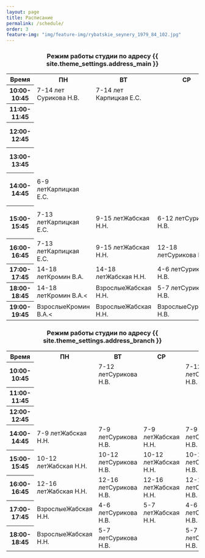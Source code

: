 ```yaml
---
layout: page
title: Расписание
permalink: /schedule/
order: 3
feature-img: "img/feature-img/rybatskie_seynery_1979_84_102.jpg"
---
```

<div class="schedule">
	<div class="schedule__item">
		<h3 class="schedule__title" id = "schedule-spasskaya" style="text-align:center;">Режим работы студии по адресу {{ site.theme_settings.address_main }} </h3>
		<table class="gray-table" cellspacing='0'> <!-- cellspacing='0' is important, must stay -->
			<tr>
				<th style="width: 15%;">Время</th>
				<th>ПН</th>
				<th>ВТ</th>
				<th>СР</th>
				<th>ЧТ</th>
				<th>ПТ</th>
				<th>СБ</th>
				<th>ВС</th>
			</tr>
			<tr>
				<th>10:00-10:45</th>
				<td>7-14 лет
					<span class="schedule__teacher">Сурикова Н.В.</span>
				</td>
				<td>7-14 лет
					<span class="schedule__teacher">Карпицкая Е.С.</span>
				</td>
				<td></td>
				<td></td>
				<td>7-14 лет
					<span class="schedule__teacher">Карпицкая Е.С.</span>
				</td>
				<td>8-15 лет
					<span class="schedule__teacher">Жабская Н.Н.</span>
				</td>
				<td>4-6 лет
					<span class="schedule__teacher">Сурикова Н.В.</span>
				</td>
			</tr>
			<tr class='even'>
				<th>11:00-11:45</th>
				<td></td>
				<td></td>
				<td></td>
				<td></td>
				<td></td>
				<td>8-15 лет
					<span class="schedule__teacher">Жабская Н.Н.</span>
				</td>
				<td>7-14 лет
					<span class="schedule__teacher">Сурикова Н.В.</span>
				</td>
			</tr>
			<tr>
				<th>12:00-12:45</th>
				<td></td>
				<td></td>
				<td></td>
				<td></td>
				<td></td>
				<td>4-6 лет
					<span class="schedule__teacher">Карпицкая Е.С.</span>
					<span class="schedule__teacher">Сурикова Н.В.</span>
				</td>
				<td>15-18 лет
					<span class="schedule__teacher">Сурикова Н.В.</span>
				</td>
			</tr>
			<tr class='even'>
				<th>13:00-13:45</th>
				<td></td>
				<td></td>
				<td></td>
				<td></td>
				<td></td>
				<td>7-10 лет
					<span class="schedule__teacher">Карпицкая Е.С.</span>
					<span class="schedule__teacher">Сурикова Н.В.</span>
				</td>
				<td></td>
			</tr>
			<tr>
				<th>14:00-14:45</th>
				<td>6-9 лет<span class="schedule__teacher">Карпицкая Е.С.</span></td>
				<td></td>
				<td></td>
				<td>6-9 лет<span class="schedule__teacher">Карпицкая Е.С.</span></td>
				<td></td>
				<td>Мастер-классы для детей<span class="schedule__teacher">Разные преподаватели</span></td>
				<td>Взрослые<span class="schedule__teacher">Сурикова Н.В.</span></td>
			</tr>
			<tr class='even'>
				<th>15:00-15:45</th>
				<td>7-13 лет<span class="schedule__teacher">Карпицкая Е.С.</span></td>
				<td>9-15 лет<span class="schedule__teacher">Жабская Н.Н.</span></td>
				<td>6-12 лет<span class="schedule__teacher">Сурикова Н.В.</span></td>
				<td>7-13 лет<span class="schedule__teacher">Карпицкая Е.С.</span></td>
				<td>6-12 лет<span class="schedule__teacher">Сурикова Н.В.</span></td>
				<td>Мастер-классы для взрослых<span class="schedule__teacher">Разные преподаватели</span></td>
				<td>Мастер-классы для взрослых<span class="schedule__teacher">Разные преподаватели</span></td>
			</tr>
			<tr>
				<th>16:00-16:45</th>
				<td>7-13 лет<span class="schedule__teacher">Карпицкая Е.С.</span></td>
				<td>9-15 лет<span class="schedule__teacher">Жабская Н.Н.</span></td>
				<td>12-18 лет<span class="schedule__teacher">Сурикова Н.В.</span></td>
				<td>7-13 лет<span class="schedule__teacher">Карпицкая Е.С.</span></td>
				<td>12-18 лет<span class="schedule__teacher">Сурикова Н.В.</span></td>
				<td></td>
				<td></td>
			</tr>
			<tr class='even'>
				<th>17:00-17:45</th>
				<td>14-18 лет<span class="schedule__teacher">Кромин В.А.</span></td>
				<td>14-18 лет<span class="schedule__teacher">Жабская Н.Н.</span></td>
				<td>4-6 лет<span class="schedule__teacher">Сурикова Н.В.</span></td>
				<td>14-18 лет<span class="schedule__teacher">Кромин В.А.</span></td>
				<td>4-6 лет<span class="schedule__teacher">Сурикова Н.В.</span></td>
				<td></td>
				<td></td>
			</tr>			
			<tr>
				<th>18:00-18:45</th>
				<td>14-18 лет<span class="schedule__teacher">Кромин В.А.</span><</td>
				<td>Взрослые<span class="schedule__teacher">Жабская Н.Н.</span></td>
				<td>5-7 лет<span class="schedule__teacher">Сурикова Н.В.</span></td>
				<td>14-18 лет<span class="schedule__teacher">Кромин В.А.</span></td>
				<td>5-7 лет<span class="schedule__teacher">Сурикова Н.В.</span></td>
				<td></td>
				<td></td>
			</tr>
			<tr class='even'>
				<th>19:00-19:45</th>
				<td>Взрослые<span class="schedule__teacher">Кромин В.А.</span><</td>
				<td>Взрослые<span class="schedule__teacher">Жабская Н.Н.</span></td>
				<td>Взрослые<span class="schedule__teacher">Сурикова Н.В.</span></td>
				<td>Взрослые<span class="schedule__teacher">Кромин В.А.</span></td>
				<td>Взрослые<span class="schedule__teacher">Сурикова Н.В.</span></td>
				<td></td>
				<td></td>
			</tr>
		</table>
	</div>
	<div class="schedule__item">
		<h3 class="schedule__title" id = "schedule-nizhnyaya_dubrova" style="text-align:center;">Режим работы студии по адресу {{ site.theme_settings.address_branch }}</h3>
		<table class="gray-table" cellspacing='0'> <!-- cellspacing='0' is important, must stay -->
			<tr>
				<th style="width: 15%;">Время</th>
				<th>ПН</th>
				<th>ВТ</th>
				<th>СР</th>
				<th>ЧТ</th>
				<th>ПТ</th>
				<th>СБ</th>
				<th>ВС</th>
			</tr>
			<tr>
				<th>10:00-10:45</th>
				<td></td>
				<td>7-12 лет<span class="schedule__teacher">Сурикова Н.В.</span></td>
				<td></td>
				<td>7-12 лет<span class="schedule__teacher">Сурикова Н.В.</span></td>
				<td></td>
				<td>4-6 лет<span class="schedule__teacher">Сурикова Н.В.</span></td>
				<td></td>
			</tr>
			<tr class='even'>
				<th>11:00-11:45</th>
				<td></td>
				<td></td>
				<td></td>
				<td></td>
				<td></td>
				<td>7-12 лет<span class="schedule__teacher">Сурикова Н.В.</span></td>
				<td>4-6 лет</td>
			</tr>
			<tr>
				<th>12:00-12:45</th>
				<td></td>
				<td></td>
				<td></td>
				<td></td>
				<td></td>
				<td></td>
				<td>7-10 лет</td>
			</tr><!-- Table Row -->
			<tr class='even'>
				<th>14:00-14:45</th>
				<td>7-9 лет<span class="schedule__teacher">Жабская Н.Н.</span></td>
				<td>7-9 лет<span class="schedule__teacher">Сурикова Н.В.</span></td>
				<td>7-9 лет<span class="schedule__teacher">Жабская Н.Н.</span></td>
				<td>7-9 лет<span class="schedule__teacher">Сурикова Н.В.</span></td>
				<td>7-9 лет<span class="schedule__teacher">Жабская Н.Н.</span></td>
				<td>Взрослые<span class="schedule__teacher">Жабская Н.Н.</span></td>
				<td></td>
			</tr>
			<tr>
				<th>15:00-15:45</th>
				<td>10-12 лет<span class="schedule__teacher">Жабская Н.Н.</span></td>
				<td>10-12 лет<span class="schedule__teacher">Сурикова Н.В.</span></td>
				<td>10-12 лет<span class="schedule__teacher">Жабская Н.Н.</span></td>
				<td>10-12 лет<span class="schedule__teacher">Сурикова Н.В.</span></td>
				<td>10-12 лет<span class="schedule__teacher">Жабская Н.Н.</span></td>
				<td></td>
				<td></td>
			</tr>
			<tr class='even'>
				<th>16:00-16:45</th>
				<td>12-16 лет<span class="schedule__teacher">Жабская Н.Н.</span></td>
				<td>12-16 лет<span class="schedule__teacher">Сурикова Н.В.</span></td>
				<td>12-16 лет<span class="schedule__teacher">Жабская Н.Н.</span></td>
				<td>12-16 лет<span class="schedule__teacher">Сурикова Н.В.</span></td>
				<td>12-16 лет<span class="schedule__teacher">Жабская Н.Н.</span></td>
				<td></td>
				<td>Мастер-классы</td>
			</tr>
			<tr>
				<th>17:00-17:45</th>
				<td>Взрослые<span class="schedule__teacher">Жабская Н.Н.</span></td>
				<td>4-6 лет<span class="schedule__teacher">Сурикова Н.В.</span></td>
				<td>5-7 лет<span class="schedule__teacher">Жабская Н.Н.</span></td>
				<td>4-6 лет<span class="schedule__teacher">Сурикова Н.В.</span></td>
				<td></td>
				<td>Мастер-классы</td>
				<td></td>
			</tr>
			<tr class='even'>
				<th>18:00-18:45</th>
				<td>Взрослые<span class="schedule__teacher">Жабская Н.Н.</span></td>
				<td>5-7 лет<span class="schedule__teacher">Сурикова Н.В.</span></td>
				<td></td>
				<td>5-7 лет<span class="schedule__teacher">Сурикова Н.В.</span></td>
				<td></td>
				<td></td>
				<td></td>
			</tr>
		</table>
	</div>
</div>


